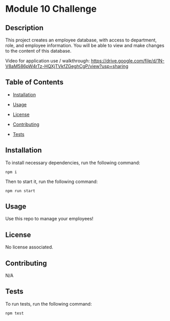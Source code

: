 # Module 10 Challenge

  ## Description
  This project creates an employee database, with access to department, role, and employee information.
  You will be able to view and make changes to the content of this database.

  Video for application use / walkthrough: https://drive.google.com/file/d/1N-V8aM586pW4rTz-HQXjTVkfZGeghCgP/view?usp=sharing


  ## Table of Contents

  * [Installation](#installation)

  * [Usage](#usage)

  * [License](#license)

  * [Contributing](#contributing)

  * [Tests](#tests)


  ## Installation

  To install necessary dependencies, run the following command:
  ```
  npm i
  ```

Then to start it, run the following command:
  ```
  npm run start
  ```

  ## Usage
  Use this repo to manage your employees!

  ## License  

  No license associated.

  ## Contributing
 N/A

  ## Tests

  To run tests, run the following command:
  ```
  npm test
  ```
